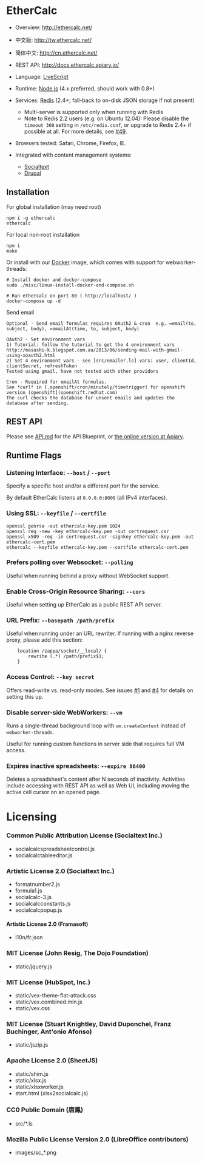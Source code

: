 # EtherCalc

* Overview: http://ethercalc.net/
* 中文版: http://tw.ethercalc.net/
* 简体中文: http://cn.ethercalc.net/
* REST API: http://docs.ethercalc.apiary.io/

* Language: [LiveScript](http://livescript.net/)
* Runtime: [Node.js](http://nodejs.org/) (4.x preferred, should work with 0.8+)
* Services: [Redis](http://redis.io) (2.4+; fall-back to on-disk JSON storage if not present)
    * Multi-server is supported _only_ when running with Redis
    * Note to Redis 2.2 users (e.g. on Ubuntu 12.04): Please disable the `timeout 300` setting in `/etc/redis.conf`, or upgrade to Redis 2.4+ if possible at all. For more details, see [#49](https://github.com/audreyt/ethercalc/issues/49#issuecomment-25331595).
* Browsers tested: Safari, Chrome, Firefox, IE.
* Integrated with content management systems:
    * [Socialtext](http://www.socialtext.com/)
    * [Drupal](https://drupal.org/project/sheetnode)

## Installation

For global installation (may need root)

    npm i -g ethercalc
    ethercalc

For local non-root installation

    npm i
    make

Or install with our [Docker](http://www.docker.io/) image, which comes with
support for webworker-threads:

    # Install docker and docker-compose
    sudo ./misc/linux-install-docker-and-compose.sh

    # Run ethercalc on port 80 ( http://localhost/ )
    docker-compose up -d

Send email

    Optional - Send email formulas requires OAuth2 & cron  e.g. =email(to, subject, body), =emailAt(time, to, subject, body)

    OAuth2 - Set environment vars
    1) Tutorial: follow the tutorial to get the 4 environment vars http://masashi-k.blogspot.com.au/2013/06/sending-mail-with-gmail-using-xoauth2.html
    2) Set 4 environment vars - see [src/emailer.ls] vars: user, clientId, clientSecret, refreshToken
    Tested using gmail, have not tested with other providors

    Cron - Required for emailAt formulas.
    See *curl* in [.openshift/cron/minutely/timetrigger] for openshift version (openshift](openshift.redhat.com)
    The curl checks the database for unsent emails and updates the database after sending.

## REST API

Please see [API.md](https://github.com/audreyt/ethercalc/blob/master/API.md)
for the API Blueprint, or [the online version at Apiary](http://docs.ethercalc.apiary.io/).

## Runtime Flags

### Listening Interface: `--host` / `--port`

Specify a specific host and/or a different port for the service.

By default EtherCalc listens at `0.0.0.0:8000` (all IPv4 interfaces).

### Using SSL: `--keyfile` / `--certfile`

    openssl genrsa -out ethercalc-key.pem 1024
    openssl req -new -key ethercalc-key.pem -out certrequest.csr
    openssl x509 -req -in certrequest.csr -signkey ethercalc-key.pem -out ethercalc-cert.pem
    ethercalc --keyfile ethercalc-key.pem --certfile ethercalc-cert.pem

### Prefers polling over Websocket: `--polling`

Useful when running behind a proxy without WebSocket support.

### Enable Cross-Origin Resource Sharing: `--cors`

Useful when setting up EtherCalc as a public REST API server.

### URL Prefix: `--basepath /path/prefix`

Useful when running under an URL rewriter. If running with a nginx reverse
proxy, please add this section:

```
    location /zappa/socket/__local/ {
        rewrite (.*) /path/prefix$1;
    }
```


### Access Control: `--key secret`

Offers read-write vs. read-only modes. See issues [#1](https://github.com/audreyt/ethercalc/issues/1) and [#4](https://github.com/audreyt/ethercalc/issues/4) for details on setting this up.

### Disable server-side WebWorkers: `--vm`

Runs a single-thread background loop with `vm.createContext` instead of `webworker-threads`.

Useful for running custom functions in server side that requires full VM access.

### Expires inactive spreadsheets: `--expire 86400`

Deletes a spreadsheet's content after N seconds of inactivity. Activities include accessing with REST API as well as Web UI, including moving the active cell cursor on an opened page.

# Licensing

### Common Public Attribution License (Socialtext Inc.)

* socialcalcspreadsheetcontrol.js
* socialcalctableeditor.js

### Artistic License 2.0 (Socialtext Inc.)

* formatnumber2.js
* formula1.js
* socialcalc-3.js
* socialcalcconstants.js
* socialcalcpopup.js

#### Artistic License 2.0 (Framasoft)

* l10n/fr.json

### MIT License (John Resig, The Dojo Foundation)

* static/jquery.js

### MIT License (HubSpot, Inc.)

* static/vex-theme-flat-attack.css
* static/vex.combined.min.js
* static/vex.css

### MIT License (Stuart Knightley, David Duponchel, Franz Buchinger, Ant'onio Afonso)

* static/jszip.js

### Apache License 2.0 (SheetJS)

* static/shim.js
* static/xlsx.js
* static/xlsxworker.js
* start.html (xlsx2socialcalc.js)

### CC0 Public Domain (唐鳳)

* src/*.ls

### Mozilla Public License Version 2.0 (LibreOffice contributors)

* images/sc_*.png

